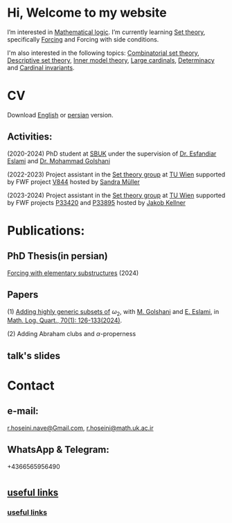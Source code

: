 # Hi, Welcome to my website
I’m interested in [Mathematical logic](https://en.wikipedia.org/wiki/Mathematical_logic).
I’m currently learning [Set theory](https://en.wikipedia.org/wiki/Set_theory), specifically [Forcing](https://en.wikipedia.org/wiki/Forcing_(mathematics)) and Forcing with side conditions.

I'm also interested in the following topics: [Combinatorial set theory](https://en.wikipedia.org/wiki/Infinitary_combinatorics), [Descriptive set theory](https://en.wikipedia.org/wiki/Descriptive_set_theory), [Inner model theory](https://en.wikipedia.org/wiki/Inner_model_theory), [Large cardinals](https://en.wikipedia.org/wiki/Large_cardinal), [Determinacy](https://en.wikipedia.org/wiki/Determinacy) and [Cardinal invariants](https://en.wikipedia.org/wiki/Cardinal_characteristics_of_the_continuum).
# CV
Download [English]() or [persian]() version.
## Activities:
(2020-2024) PhD student at [SBUK](https://pmath.uk.ac.ir/) under the supervision of [Dr. Esfandiar Eslami](https://pmath.uk.ac.ir/~esfandiar.eslami) and [Dr. Mohammad Golshani](https://math.ipm.ac.ir/~golshani/)

(2022-2023) Project assistant in the [Set theory group](https://www.dmg.tuwien.ac.at/fb8/Members.html) at [TU Wien](https://www.tuwien.at/en/mg/dmg) supported by FWF project [V844](https://www.fwf.ac.at/en/research-radar/10.55776/V844) hosted by [Sandra Müller](https://dmg.tuwien.ac.at/sandramueller/)

(2023-2024) Project assistant in the [Set theory group](https://www.dmg.tuwien.ac.at/fb8/Members.html) at [TU Wien](https://www.tuwien.at/en/mg/dmg) supported by FWF projects [P33420](https://www.fwf.ac.at/en/research-radar/10.55776/P33420) and [P33895](https://www.fwf.ac.at/en/research-radar/10.55776/P33895) hosted by [Jakob Kellner](https://dmg.tuwien.ac.at/kellner/)
# Publications:
## PhD Thesis(in persian)
[Forcing with elementary substructures](https://github.com/rhoseininaveh/Rouholah-Hoseini-Naveh/blob/main/PhD%20Thesis.pdf) (2024)
## Papers
(1) [Adding highly generic subsets of](https://arxiv.org/pdf/2301.09435) $\omega_2$, with [M. Golshani](https://math.ipm.ac.ir/~golshani/) and [E. Eslami](https://pmath.uk.ac.ir/~esfandiar.eslami), in [Math. Log. Quart., 70(1): 126-133(2024)](https://onlinelibrary.wiley.com/doi/10.1002/malq.202300007).

(2) Adding Abraham clubs and $\alpha$-properness

## talk's slides
# Contact
## e-mail:
r.hoseini.nave@Gmail.com,
r.hoseini@math.uk.ac.ir

## WhatsApp & Telegram:
+4366565956490

#
#
#
## [useful links](https://github.com/rhoseininaveh/Rouholah-Hoseini-Naveh/blob/main/usefullinks)
### [useful links](https://github.com/rhoseininaveh/Rouholah-Hoseini-Naveh/blob/main/usefullinks)

